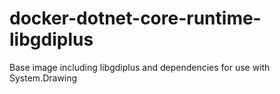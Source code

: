 # docker-dotnet-core-runtime-libgdiplus
Base image including libgdiplus and dependencies for use with System.Drawing
